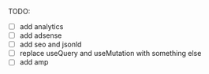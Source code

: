 TODO:

- [ ] add analytics
- [ ] add adsense
- [ ] add seo and jsonld
- [ ] replace useQuery and useMutation with something else
- [ ] add amp

